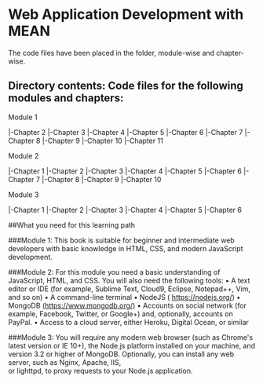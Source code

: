 # Web Application Development with MEAN

The code files have been placed in the folder, module-wise and chapter-wise.

## Directory contents: Code files for the following modules and chapters:

Module 1

  |-Chapter 2
  |-Chapter 3
  |-Chapter 4
  |-Chapter 5
  |-Chapter 6
  |-Chapter 7
  |-Chapter 8
  |-Chapter 9
  |-Chapter 10
  |-Chapter 11


Module 2

  |-Chapter 1
  |-Chapter 2
  |-Chapter 3
  |-Chapter 4
  |-Chapter 5
  |-Chapter 6
  |-Chapter 7
  |-Chapter 8
  |-Chapter 9
  |-Chapter 10

Module 3

  |-Chapter 1
  |-Chapter 2
  |-Chapter 3
  |-Chapter 4
  |-Chapter 5
  |-Chapter 6



##What you need for this learning path

###Module 1: 
This book is suitable for beginner and intermediate web developers with basic 
knowledge in HTML, CSS, and modern JavaScript development.

###Module 2: 
For this module you need a basic understanding of JavaScript, HTML, and CSS. You 
will also need the following tools:
•  A text editor or IDE (for example, Sublime Text, Cloud9, Eclipse, Notepad++, Vim, and so on)
•  A command-line terminal
•  NodeJS ( https://nodejs.org/)
•  MongoDB (https://www.mongodb.org/)
•  Accounts on social network (for example, Facebook, Twitter, or Google+) and, optionally, accounts on PayPal.
•  Access to a cloud server, either Heroku, Digital Ocean, or similar

###Module 3: 
You will require any modern web browser (such as Chrome's latest version or IE 10+),
the Node.js platform installed on your machine, and version 3.2 or higher of MongoDB.
Optionally, you can install any web server, such as Nginx, Apache, IIS,  
or lighttpd, to proxy requests to your Node.js application.
